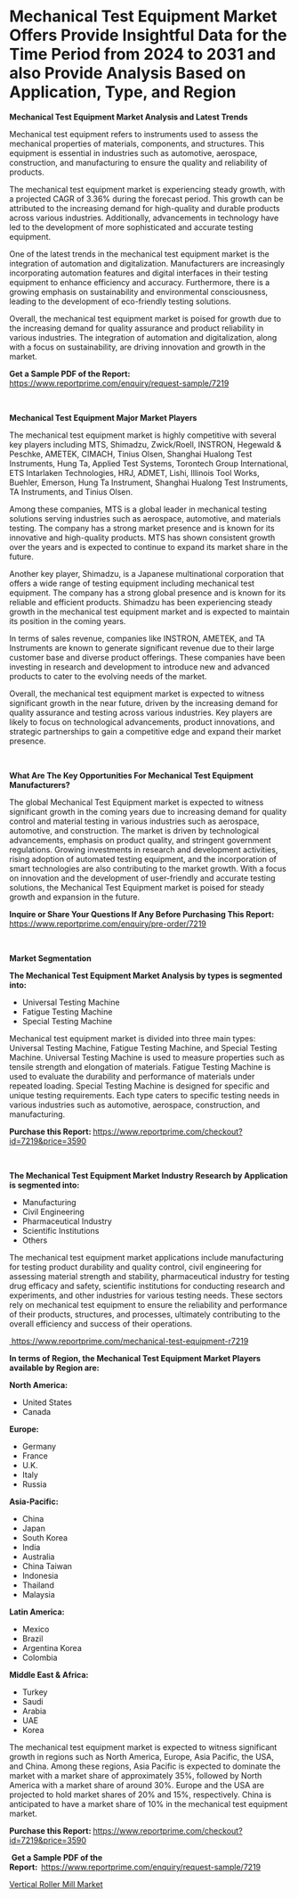 <p><h1>Mechanical Test Equipment Market Offers Provide Insightful Data for the Time Period from 2024 to 2031 and also Provide Analysis Based on Application, Type, and Region</h1></p><p><strong>Mechanical Test Equipment Market Analysis and Latest Trends</strong></p>
<p><p>Mechanical test equipment refers to instruments used to assess the mechanical properties of materials, components, and structures. This equipment is essential in industries such as automotive, aerospace, construction, and manufacturing to ensure the quality and reliability of products.</p><p>The mechanical test equipment market is experiencing steady growth, with a projected CAGR of 3.36% during the forecast period. This growth can be attributed to the increasing demand for high-quality and durable products across various industries. Additionally, advancements in technology have led to the development of more sophisticated and accurate testing equipment.</p><p>One of the latest trends in the mechanical test equipment market is the integration of automation and digitalization. Manufacturers are increasingly incorporating automation features and digital interfaces in their testing equipment to enhance efficiency and accuracy. Furthermore, there is a growing emphasis on sustainability and environmental consciousness, leading to the development of eco-friendly testing solutions.</p><p>Overall, the mechanical test equipment market is poised for growth due to the increasing demand for quality assurance and product reliability in various industries. The integration of automation and digitalization, along with a focus on sustainability, are driving innovation and growth in the market.</p></p>
<p><strong>Get a Sample PDF of the Report:&nbsp;</strong> <a href="https://www.reportprime.com/enquiry/request-sample/7219">https://www.reportprime.com/enquiry/request-sample/7219</a></p>
<p>&nbsp;</p>
<p><strong>Mechanical Test Equipment Major Market Players</strong></p>
<p><p>The mechanical test equipment market is highly competitive with several key players including MTS, Shimadzu, Zwick/Roell, INSTRON, Hegewald & Peschke, AMETEK, CIMACH, Tinius Olsen, Shanghai Hualong Test Instruments, Hung Ta, Applied Test Systems, Torontech Group International, ETS Intarlaken Technologies, HRJ, ADMET, Lishi, Illinois Tool Works, Buehler, Emerson, Hung Ta Instrument, Shanghai Hualong Test Instruments, TA Instruments, and Tinius Olsen.</p><p>Among these companies, MTS is a global leader in mechanical testing solutions serving industries such as aerospace, automotive, and materials testing. The company has a strong market presence and is known for its innovative and high-quality products. MTS has shown consistent growth over the years and is expected to continue to expand its market share in the future.</p><p>Another key player, Shimadzu, is a Japanese multinational corporation that offers a wide range of testing equipment including mechanical test equipment. The company has a strong global presence and is known for its reliable and efficient products. Shimadzu has been experiencing steady growth in the mechanical test equipment market and is expected to maintain its position in the coming years.</p><p>In terms of sales revenue, companies like INSTRON, AMETEK, and TA Instruments are known to generate significant revenue due to their large customer base and diverse product offerings. These companies have been investing in research and development to introduce new and advanced products to cater to the evolving needs of the market.</p><p>Overall, the mechanical test equipment market is expected to witness significant growth in the near future, driven by the increasing demand for quality assurance and testing across various industries. Key players are likely to focus on technological advancements, product innovations, and strategic partnerships to gain a competitive edge and expand their market presence.</p></p>
<p>&nbsp;</p>
<p><strong>What Are The Key Opportunities For Mechanical Test Equipment Manufacturers?</strong></p>
<p><p>The global Mechanical Test Equipment market is expected to witness significant growth in the coming years due to increasing demand for quality control and material testing in various industries such as aerospace, automotive, and construction. The market is driven by technological advancements, emphasis on product quality, and stringent government regulations. Growing investments in research and development activities, rising adoption of automated testing equipment, and the incorporation of smart technologies are also contributing to the market growth. With a focus on innovation and the development of user-friendly and accurate testing solutions, the Mechanical Test Equipment market is poised for steady growth and expansion in the future.</p></p>
<p><strong>Inquire or Share Your Questions If Any Before Purchasing This Report:</strong> <a href="https://www.reportprime.com/enquiry/pre-order/7219">https://www.reportprime.com/enquiry/pre-order/7219</a></p>
<p>&nbsp;</p>
<p><strong>Market Segmentation</strong></p>
<p><strong>The Mechanical Test Equipment Market Analysis by types is segmented into:</strong></p>
<p><ul><li>Universal Testing Machine</li><li>Fatigue Testing Machine</li><li>Special Testing Machine</li></ul></p>
<p><p>Mechanical test equipment market is divided into three main types: Universal Testing Machine, Fatigue Testing Machine, and Special Testing Machine. Universal Testing Machine is used to measure properties such as tensile strength and elongation of materials. Fatigue Testing Machine is used to evaluate the durability and performance of materials under repeated loading. Special Testing Machine is designed for specific and unique testing requirements. Each type caters to specific testing needs in various industries such as automotive, aerospace, construction, and manufacturing.</p></p>
<p><strong>Purchase this Report:&nbsp;</strong><a href="https://www.reportprime.com/checkout?id=7219&price=3590">https://www.reportprime.com/checkout?id=7219&price=3590</a></p>
<p>&nbsp;</p>
<p><strong>The Mechanical Test Equipment Market Industry Research by Application is segmented into:</strong></p>
<p><ul><li>Manufacturing</li><li>Civil Engineering</li><li>Pharmaceutical Industry</li><li>Scientific Institutions</li><li>Others</li></ul></p>
<p><p>The mechanical test equipment market applications include manufacturing for testing product durability and quality control, civil engineering for assessing material strength and stability, pharmaceutical industry for testing drug efficacy and safety, scientific institutions for conducting research and experiments, and other industries for various testing needs. These sectors rely on mechanical test equipment to ensure the reliability and performance of their products, structures, and processes, ultimately contributing to the overall efficiency and success of their operations.</p></p>
<p><a href="https://www.reportprime.com/mechanical-test-equipment-r7219">&nbsp;https://www.reportprime.com/mechanical-test-equipment-r7219</a></p>
<p><strong>In terms of Region, the Mechanical Test Equipment Market Players available by Region are:</strong></p>
<p>
    <p> <strong> North America: </strong>
        <ul>
            <li>United States</li>
            <li>Canada</li>
        </ul>
        </p> 
    <p> <strong> Europe: </strong>
        <ul>
            <li>Germany</li>
            <li>France</li>
            <li>U.K.</li>
            <li>Italy</li>
            <li>Russia</li>
        </ul>
        </p> 
    <p> <strong> Asia-Pacific: </strong>
        <ul>
            <li>China</li>
            <li>Japan</li>
            <li>South Korea</li>
            <li>India</li>
            <li>Australia</li>
            <li>China Taiwan</li>
            <li>Indonesia</li>
            <li>Thailand</li>
            <li>Malaysia</li>
        </ul>
        </p> 
    <p> <strong> Latin America: </strong>
        <ul>
            <li>Mexico</li>
            <li>Brazil</li>
            <li>Argentina Korea</li>
            <li>Colombia</li>
        </ul>
        </p> 
    <p> <strong> Middle East & Africa: </strong>
        <ul>
            <li>Turkey</li>
            <li>Saudi</li>
            <li>Arabia</li>
            <li>UAE</li>
            <li>Korea</li>
        </ul>
    </p>
    </p>
<p><p>The mechanical test equipment market is expected to witness significant growth in regions such as North America, Europe, Asia Pacific, the USA, and China. Among these regions, Asia Pacific is expected to dominate the market with a market share of approximately 35%, followed by North America with a market share of around 30%. Europe and the USA are projected to hold market shares of 20% and 15%, respectively. China is anticipated to have a market share of 10% in the mechanical test equipment market.</p></p>
<p><strong>Purchase this Report: </strong><a href="https://www.reportprime.com/checkout?id=7219&price=3590">https://www.reportprime.com/checkout?id=7219&price=3590</a></p>
<p>&nbsp;<strong>Get a Sample PDF of the Report:&nbsp;&nbsp;</strong><a href="https://www.reportprime.com/enquiry/request-sample/7219">https://www.reportprime.com/enquiry/request-sample/7219</a></p>
<p><strong></strong></p>
<p><p><a href="https://github.com/RoccoManning/Market-Research-Report-List-5/blob/main/vertical-roller-mill-market.md">Vertical Roller Mill Market</a></p></p>